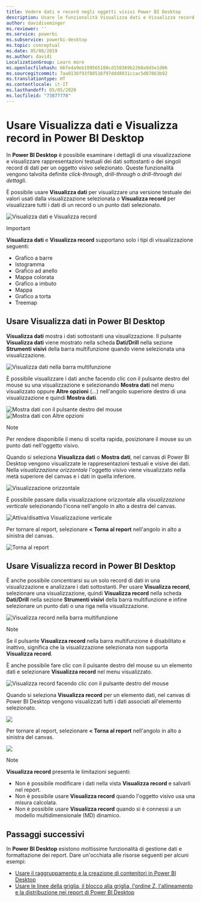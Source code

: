 ```yaml
---
title: Vedere dati e record negli oggetti visivi Power BI Desktop
description: Usare le funzionalità Visualizza dati e Visualizza record di Power BI Desktop per esaminare i dettagli
author: davidiseminger
ms.reviewer: ''
ms.service: powerbi
ms.subservice: powerbi-desktop
ms.topic: conceptual
ms.date: 05/08/2019
ms.author: davidi
LocalizationGroup: Learn more
ms.openlocfilehash: 66fe4a9eb109565108cd150369b2260a9d3e1d06
ms.sourcegitcommit: 7aa0136f93f88516f97ddd8031ccac5d07863b92
ms.translationtype: HT
ms.contentlocale: it-IT
ms.lasthandoff: 05/05/2020
ms.locfileid: "73877778"
---
```

# <a name="use-see-data-and-see-records-in-power-bi-desktop"></a>Usare Visualizza dati e Visualizza record in Power BI Desktop
In **Power BI Desktop** è possibile esaminare i dettagli di una visualizzazione e visualizzare rappresentazioni testuali dei dati sottostanti o dei singoli record di dati per un oggetto visivo selezionato. Queste funzionalità vengono talvolta definite *click-through*, *drill-through* o *drill-through dei dettagli*.

È possibile usare **Visualizza dati** per visualizzare una versione testuale dei valori usati dalla visualizzazione selezionata o **Visualizza record** per visualizzare tutti i dati di un record o un punto dati selezionato. 

![Visualizza dati e Visualizza record](media/desktop-see-data-see-records/see-data-record.png)

>[!IMPORTANT]
>**Visualizza dati** e **Visualizza record** supportano solo i tipi di visualizzazione seguenti:
>  - Grafico a barre
>  - Istogramma
>  - Grafico ad anello
>  - Mappa colorata
>  - Grafico a imbuto
>  - Mappa
>  - Grafico a torta
>  - Treemap

## <a name="use-see-data-in-power-bi-desktop"></a>Usare Visualizza dati in Power BI Desktop

**Visualizza dati** mostra i dati sottostanti una visualizzazione. Il pulsante **Visualizza dati** viene mostrato nella scheda **Dati/Drill** nella sezione **Strumenti visivi** della barra multifunzione quando viene selezionata una visualizzazione.

![Visualizza dati nella barra multifunzione](media/desktop-see-data-see-records/see-data1.png)

È possibile visualizzare i dati anche facendo clic con il pulsante destro del mouse su una visualizzazione e selezionando **Mostra dati** nel menu visualizzato oppure **Altre opzioni** (...) nell'angolo superiore destro di una visualizzazione e quindi **Mostra dati**.

![Mostra dati con il pulsante destro del mouse](media/desktop-see-data-see-records/see-data2.png)&nbsp;&nbsp;![Mostra dati con Altre opzioni](media/desktop-see-data-see-records/see-data3.png)

> [!NOTE]
> Per rendere disponibile il menu di scelta rapida, posizionare il mouse su un punto dati nell'oggetto visivo.

Quando si seleziona **Visualizza dati** o **Mostra dati**, nel canvas di Power BI Desktop vengono visualizzate le rappresentazioni testuali e visive dei dati. Nella *visualizzazione orizzontale* l'oggetto visivo viene visualizzato nella metà superiore del canvas e i dati in quella inferiore. 

![Visualizzazione orizzontale](media/desktop-see-data-see-records/see-data4a.png)

È possibile passare dalla visualizzazione orizzontale alla *visualizzazione verticale* selezionando l'icona nell'angolo in alto a destra del canvas.

![Attiva/disattiva Visualizzazione verticale](media/desktop-see-data-see-records/see-data4.png)

Per tornare al report, selezionare **< Torna al report** nell'angolo in alto a sinistra del canvas.

![Torna al report](media/desktop-see-data-see-records/see-data5.png)

## <a name="use-see-records-in-power-bi-desktop"></a>Usare Visualizza record in Power BI Desktop

È anche possibile concentrarsi su un solo record di dati in una visualizzazione e analizzare i dati sottostanti. Per usare **Visualizza record**, selezionare una visualizzazione, quindi **Visualizza record** nella scheda **Dati/Drill** nella sezione **Strumenti visivi** della barra multifunzione e infine selezionare un punto dati o una riga nella visualizzazione. 

![Visualizza record nella barra multifunzione](media/desktop-see-data-see-records/see-record1.png)

> [!NOTE]
> Se il pulsante **Visualizza record** nella barra multifunzione è disabilitato e inattivo, significa che la visualizzazione selezionata non supporta **Visualizza record**.

È anche possibile fare clic con il pulsante destro del mouse su un elemento dati e selezionare **Visualizza record** nel menu visualizzato.

![Visualizza record facendo clic con il pulsante destro del mouse](media/desktop-see-data-see-records/see-record2.png)

Quando si seleziona **Visualizza record** per un elemento dati, nel canvas di Power BI Desktop vengono visualizzati tutti i dati associati all'elemento selezionato. 

![](media/desktop-see-data-see-records/see-record3.png)

Per tornare al report, selezionare **< Torna al report** nell'angolo in alto a sinistra del canvas.

![](media/desktop-see-data-see-records/see-record4.png)

> [!NOTE]
>**Visualizza record** presenta le limitazioni seguenti:
> - Non è possibile modificare i dati nella vista **Visualizza record** e salvarli nel report.
> - Non è possibile usare **Visualizza record** quando l'oggetto visivo usa una misura calcolata.
> - Non è possibile usare **Visualizza record** quando si è connessi a un modello multidimensionale (MD) dinamico.

## <a name="next-steps"></a>Passaggi successivi
In **Power BI Desktop** esistono moltissime funzionalità di gestione dati e formattazione dei report. Dare un'occhiata alle risorse seguenti per alcuni esempi:

* [Usare il raggruppamento e la creazione di contenitori in Power BI Desktop](desktop-grouping-and-binning.md)
* [Usare le linee della griglia, il blocco alla griglia, l'ordine Z, l'allineamento e la distribuzione nei report di Power BI Desktop](desktop-gridlines-snap-to-grid.md)

